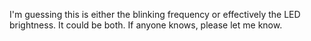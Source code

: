 I'm guessing this is either the blinking frequency or effectively the LED brightness.  It could be both.  If anyone knows, please let me know.
